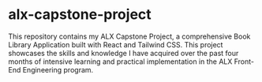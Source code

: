 # alx-capstone-project
This repository contains my ALX Capstone Project, a comprehensive Book Library Application built with React and Tailwind CSS. This project showcases the skills and knowledge I have acquired over the past four months of intensive learning and practical implementation in the ALX Front-End Engineering program.
